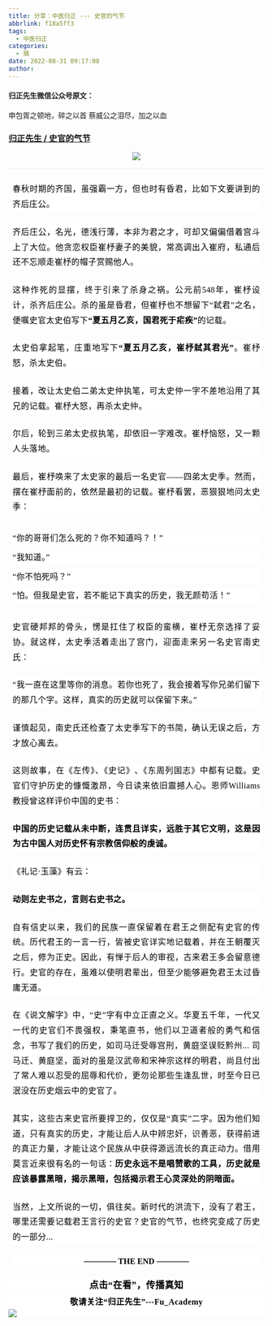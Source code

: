 ```yaml
---
title: 分享：中医归正 --- 史官的气节
abbrlink: f18a5ff3
tags:
  - 中医归正
categories:
  - 摘
date: 2022-08-31 09:17:08
author:
---
```


#### 归正先生微信公众号原文：

申包胥之顿地，碎之以首
蔡威公之泪尽，加之以血

<!-- more -->

###  [归正先生 / 史官的气节](https://mp.weixin.qq.com/s/3OSC4bcuEepw0lFz8d5vHg "跳转至原文")



<div class="rich_media_content ">
                    <p style="text-align: center;margin-bottom: 16px;"><img src="https://mmbiz.qpic.cn/mmbiz_jpg/zjaJCl7DLpUfrxp8tjUJ110ia8ibRTiaibibCMJtJgt1lw3K154RtxhnjC5libL44QKiaGSELM0SK5Canv0ZwicnaeVLcw/640?wx_fmt=jpeg"  /></p><hr style="margin: 0px;padding: 0px;outline: 0px;max-width: 100%;box-sizing: border-box !important;overflow-wrap: break-word !important;color: rgb(34, 34, 34);font-family: system-ui, -apple-system, BlinkMacSystemFont, &quot;Helvetica Neue&quot;, &quot;PingFang SC&quot;, &quot;Hiragino Sans GB&quot;, &quot;Microsoft YaHei UI&quot;, &quot;Microsoft YaHei&quot;, Arial, sans-serif;font-size: 17px;font-style: normal;font-variant-ligatures: normal;font-variant-caps: normal;font-weight: 400;letter-spacing: 0.544px;orphans: 2;text-align: justify;text-indent: 0px;text-transform: none;white-space: normal;widows: 2;word-spacing: 0px;-webkit-text-stroke-width: 0px;background-color: rgb(255, 255, 255);text-decoration-thickness: initial;text-decoration-style: initial;text-decoration-color: initial;border-style: solid;border-width: 1px 0px 0px;border-color: rgba(0, 0, 0, 0.1);transform-origin: 0px 0px;transform: scale(1, 0.5);visibility: visible;"  /><section style="margin: 25px 8px 5px;padding: 0px;outline: 0px;max-width: 100%;box-sizing: border-box !important;overflow-wrap: break-word !important;color: rgb(34, 34, 34);font-family: system-ui, -apple-system, BlinkMacSystemFont, &quot;Helvetica Neue&quot;, &quot;PingFang SC&quot;, &quot;Hiragino Sans GB&quot;, &quot;Microsoft YaHei UI&quot;, &quot;Microsoft YaHei&quot;, Arial, sans-serif;font-size: 17px;font-style: normal;font-variant-ligatures: normal;font-variant-caps: normal;font-weight: 400;letter-spacing: 0.544px;orphans: 2;text-align: justify;text-indent: 0px;text-transform: none;white-space: normal;widows: 2;word-spacing: 0px;-webkit-text-stroke-width: 0px;background-color: rgb(255, 255, 255);text-decoration-thickness: initial;text-decoration-style: initial;text-decoration-color: initial;line-height: 1.75em;visibility: visible;"><span style="color: rgb(0, 0, 0);font-family: 仿宋;font-size: 16px;letter-spacing: 0.544px;">春秋时期的齐国，虽强霸一方，但也时有昏君，比如下文要讲到的齐后庄公。</span><br  /></section><p style="margin: 25px 8px 5px;padding: 0px;outline: 0px;max-width: 100%;color: rgb(34, 34, 34);font-family: system-ui, -apple-system, BlinkMacSystemFont, &quot;Helvetica Neue&quot;, &quot;PingFang SC&quot;, &quot;Hiragino Sans GB&quot;, &quot;Microsoft YaHei UI&quot;, &quot;Microsoft YaHei&quot;, Arial, sans-serif;font-size: 17px;font-style: normal;font-variant-ligatures: normal;font-variant-caps: normal;font-weight: 400;letter-spacing: 0.544px;orphans: 2;text-align: justify;text-indent: 0px;text-transform: none;white-space: normal;widows: 2;word-spacing: 0px;-webkit-text-stroke-width: 0px;background-color: rgb(255, 255, 255);text-decoration-thickness: initial;text-decoration-style: initial;text-decoration-color: initial;line-height: 1.75em;visibility: visible;box-sizing: border-box !important;overflow-wrap: break-word !important;"><span style="margin: 0px;padding: 0px;outline: 0px;max-width: 100%;box-sizing: border-box !important;overflow-wrap: break-word !important;background-color: rgb(255, 255, 255);color: rgb(0, 0, 0);font-family: 仿宋;font-size: 16px;letter-spacing: 0.544px;visibility: visible;">齐后庄公，名光，德浅行薄，本非为君之才，可却又偏偏借着宫斗上了大位。他贪恋权臣崔杼妻子的美貌，常高调出入崔府，私通后还不忘顺走崔杼的帽子赏赐他人。</span></p><p style="margin: 25px 8px 5px;padding: 0px;outline: 0px;max-width: 100%;color: rgb(34, 34, 34);font-family: system-ui, -apple-system, BlinkMacSystemFont, &quot;Helvetica Neue&quot;, &quot;PingFang SC&quot;, &quot;Hiragino Sans GB&quot;, &quot;Microsoft YaHei UI&quot;, &quot;Microsoft YaHei&quot;, Arial, sans-serif;font-size: 17px;font-style: normal;font-variant-ligatures: normal;font-variant-caps: normal;font-weight: 400;letter-spacing: 0.544px;orphans: 2;text-align: justify;text-indent: 0px;text-transform: none;white-space: normal;widows: 2;word-spacing: 0px;-webkit-text-stroke-width: 0px;background-color: rgb(255, 255, 255);text-decoration-thickness: initial;text-decoration-style: initial;text-decoration-color: initial;line-height: 1.75em;visibility: visible;box-sizing: border-box !important;overflow-wrap: break-word !important;"><span style="margin: 0px;padding: 0px;outline: 0px;max-width: 100%;box-sizing: border-box !important;overflow-wrap: break-word !important;background-color: rgb(255, 255, 255);color: rgb(0, 0, 0);font-family: 仿宋;font-size: 16px;letter-spacing: 0.544px;visibility: visible;">这种作死的显摆，终于引来了杀身之祸。公元前548年，崔杼设计，杀齐后庄公。杀的虽是昏君，但崔杼也不想留下“弑君”之名，便嘱史官太史伯写下<strong>“夏五月乙亥，国君死于疟疾”</strong>的记载。</span></p><p style="margin: 25px 8px 5px;padding: 0px;outline: 0px;max-width: 100%;color: rgb(34, 34, 34);font-family: system-ui, -apple-system, BlinkMacSystemFont, &quot;Helvetica Neue&quot;, &quot;PingFang SC&quot;, &quot;Hiragino Sans GB&quot;, &quot;Microsoft YaHei UI&quot;, &quot;Microsoft YaHei&quot;, Arial, sans-serif;font-size: 17px;font-style: normal;font-variant-ligatures: normal;font-variant-caps: normal;font-weight: 400;letter-spacing: 0.544px;orphans: 2;text-align: justify;text-indent: 0px;text-transform: none;white-space: normal;widows: 2;word-spacing: 0px;-webkit-text-stroke-width: 0px;background-color: rgb(255, 255, 255);text-decoration-thickness: initial;text-decoration-style: initial;text-decoration-color: initial;line-height: 1.75em;visibility: visible;box-sizing: border-box !important;overflow-wrap: break-word !important;"><span style="margin: 0px;padding: 0px;outline: 0px;max-width: 100%;box-sizing: border-box !important;overflow-wrap: break-word !important;background-color: rgb(255, 255, 255);color: rgb(0, 0, 0);font-family: 仿宋;font-size: 16px;letter-spacing: 0.544px;visibility: visible;">太史伯拿起笔，庄重地写下<strong>“夏五月乙亥，崔杼弑其君光”</strong>。崔杼怒，杀太史伯。</span></p><p style="margin: 25px 8px 5px;padding: 0px;outline: 0px;max-width: 100%;color: rgb(34, 34, 34);font-family: system-ui, -apple-system, BlinkMacSystemFont, &quot;Helvetica Neue&quot;, &quot;PingFang SC&quot;, &quot;Hiragino Sans GB&quot;, &quot;Microsoft YaHei UI&quot;, &quot;Microsoft YaHei&quot;, Arial, sans-serif;font-size: 17px;font-style: normal;font-variant-ligatures: normal;font-variant-caps: normal;font-weight: 400;letter-spacing: 0.544px;orphans: 2;text-align: justify;text-indent: 0px;text-transform: none;white-space: normal;widows: 2;word-spacing: 0px;-webkit-text-stroke-width: 0px;background-color: rgb(255, 255, 255);text-decoration-thickness: initial;text-decoration-style: initial;text-decoration-color: initial;line-height: 1.75em;visibility: visible;box-sizing: border-box !important;overflow-wrap: break-word !important;"><span style="margin: 0px;padding: 0px;outline: 0px;max-width: 100%;box-sizing: border-box !important;overflow-wrap: break-word !important;background-color: rgb(255, 255, 255);color: rgb(0, 0, 0);font-family: 仿宋;font-size: 16px;letter-spacing: 0.544px;visibility: visible;">接着，改让太史伯二弟太史仲执笔，可太史仲一字不差地沿用了其兄的记载。崔杼大怒，再杀太史仲。</span></p><p style="margin: 25px 8px 5px;padding: 0px;outline: 0px;max-width: 100%;color: rgb(34, 34, 34);font-family: system-ui, -apple-system, BlinkMacSystemFont, &quot;Helvetica Neue&quot;, &quot;PingFang SC&quot;, &quot;Hiragino Sans GB&quot;, &quot;Microsoft YaHei UI&quot;, &quot;Microsoft YaHei&quot;, Arial, sans-serif;font-size: 17px;font-style: normal;font-variant-ligatures: normal;font-variant-caps: normal;font-weight: 400;letter-spacing: 0.544px;orphans: 2;text-align: justify;text-indent: 0px;text-transform: none;white-space: normal;widows: 2;word-spacing: 0px;-webkit-text-stroke-width: 0px;background-color: rgb(255, 255, 255);text-decoration-thickness: initial;text-decoration-style: initial;text-decoration-color: initial;line-height: 1.75em;visibility: visible;box-sizing: border-box !important;overflow-wrap: break-word !important;"><span style="margin: 0px;padding: 0px;outline: 0px;max-width: 100%;box-sizing: border-box !important;overflow-wrap: break-word !important;background-color: rgb(255, 255, 255);color: rgb(0, 0, 0);font-family: 仿宋;font-size: 16px;letter-spacing: 0.544px;visibility: visible;">尔后，轮到三弟太史叔执笔，却依旧一字难改。崔杼恼怒，又一颗人头落地。</span></p><p style="margin: 25px 8px 32px;padding: 0px;outline: 0px;max-width: 100%;color: rgb(34, 34, 34);font-family: system-ui, -apple-system, BlinkMacSystemFont, &quot;Helvetica Neue&quot;, &quot;PingFang SC&quot;, &quot;Hiragino Sans GB&quot;, &quot;Microsoft YaHei UI&quot;, &quot;Microsoft YaHei&quot;, Arial, sans-serif;font-size: 17px;font-style: normal;font-variant-ligatures: normal;font-variant-caps: normal;font-weight: 400;letter-spacing: 0.544px;orphans: 2;text-align: justify;text-indent: 0px;text-transform: none;white-space: normal;widows: 2;word-spacing: 0px;-webkit-text-stroke-width: 0px;background-color: rgb(255, 255, 255);text-decoration-thickness: initial;text-decoration-style: initial;text-decoration-color: initial;line-height: 1.75em;visibility: visible;box-sizing: border-box !important;overflow-wrap: break-word !important;"><span style="margin: 0px;padding: 0px;outline: 0px;max-width: 100%;box-sizing: border-box !important;overflow-wrap: break-word !important;background-color: rgb(255, 255, 255);color: rgb(0, 0, 0);font-family: 仿宋;font-size: 16px;letter-spacing: 0.544px;visibility: visible;">最后，崔杼唤来了太史家的最后一名史官——四弟太史季。然而，摆在崔杼面前的，依然是最初的记载。崔杼看罢，恶狠狠地问太史季：</span></p><section style="margin: 8px;padding: 0px;outline: 0px;max-width: 100%;color: rgb(34, 34, 34);font-family: system-ui, -apple-system, BlinkMacSystemFont, &quot;Helvetica Neue&quot;, &quot;PingFang SC&quot;, &quot;Hiragino Sans GB&quot;, &quot;Microsoft YaHei UI&quot;, &quot;Microsoft YaHei&quot;, Arial, sans-serif;font-size: 17px;font-style: normal;font-variant-ligatures: normal;font-variant-caps: normal;font-weight: 400;letter-spacing: 0.544px;orphans: 2;text-align: justify;text-indent: 0px;text-transform: none;white-space: normal;widows: 2;word-spacing: 0px;-webkit-text-stroke-width: 0px;background-color: rgb(255, 255, 255);text-decoration-thickness: initial;text-decoration-style: initial;text-decoration-color: initial;line-height: 1.75em;visibility: visible;box-sizing: border-box !important;overflow-wrap: break-word !important;"><span style="margin: 0px;padding: 0px;outline: 0px;max-width: 100%;box-sizing: border-box !important;overflow-wrap: break-word !important;background-color: rgb(255, 255, 255);color: rgb(0, 0, 0);font-family: 仿宋;font-size: 16px;letter-spacing: 0.544px;visibility: visible;">“你的哥哥们怎么死的？你不知道吗？！”</span></section><section style="margin: 8px;padding: 0px;outline: 0px;max-width: 100%;color: rgb(34, 34, 34);font-family: system-ui, -apple-system, BlinkMacSystemFont, &quot;Helvetica Neue&quot;, &quot;PingFang SC&quot;, &quot;Hiragino Sans GB&quot;, &quot;Microsoft YaHei UI&quot;, &quot;Microsoft YaHei&quot;, Arial, sans-serif;font-size: 17px;font-style: normal;font-variant-ligatures: normal;font-variant-caps: normal;font-weight: 400;letter-spacing: 0.544px;orphans: 2;text-align: justify;text-indent: 0px;text-transform: none;white-space: normal;widows: 2;word-spacing: 0px;-webkit-text-stroke-width: 0px;background-color: rgb(255, 255, 255);text-decoration-thickness: initial;text-decoration-style: initial;text-decoration-color: initial;line-height: 1.75em;visibility: visible;box-sizing: border-box !important;overflow-wrap: break-word !important;"><span style="margin: 0px;padding: 0px;outline: 0px;max-width: 100%;box-sizing: border-box !important;overflow-wrap: break-word !important;background-color: rgb(255, 255, 255);color: rgb(0, 0, 0);font-family: 仿宋;font-size: 16px;letter-spacing: 0.544px;visibility: visible;">“我知道。”</span></section><section style="margin: 8px;padding: 0px;outline: 0px;max-width: 100%;color: rgb(34, 34, 34);font-family: system-ui, -apple-system, BlinkMacSystemFont, &quot;Helvetica Neue&quot;, &quot;PingFang SC&quot;, &quot;Hiragino Sans GB&quot;, &quot;Microsoft YaHei UI&quot;, &quot;Microsoft YaHei&quot;, Arial, sans-serif;font-size: 17px;font-style: normal;font-variant-ligatures: normal;font-variant-caps: normal;font-weight: 400;letter-spacing: 0.544px;orphans: 2;text-align: justify;text-indent: 0px;text-transform: none;white-space: normal;widows: 2;word-spacing: 0px;-webkit-text-stroke-width: 0px;background-color: rgb(255, 255, 255);text-decoration-thickness: initial;text-decoration-style: initial;text-decoration-color: initial;line-height: 1.75em;visibility: visible;box-sizing: border-box !important;overflow-wrap: break-word !important;"><span style="margin: 0px;padding: 0px;outline: 0px;max-width: 100%;box-sizing: border-box !important;overflow-wrap: break-word !important;background-color: rgb(255, 255, 255);color: rgb(0, 0, 0);font-family: 仿宋;font-size: 16px;letter-spacing: 0.544px;visibility: visible;">“你不怕死吗？”</span></section><p style="margin: 8px 8px 32px;padding: 0px;outline: 0px;max-width: 100%;color: rgb(34, 34, 34);font-family: system-ui, -apple-system, BlinkMacSystemFont, &quot;Helvetica Neue&quot;, &quot;PingFang SC&quot;, &quot;Hiragino Sans GB&quot;, &quot;Microsoft YaHei UI&quot;, &quot;Microsoft YaHei&quot;, Arial, sans-serif;font-size: 17px;font-style: normal;font-variant-ligatures: normal;font-variant-caps: normal;font-weight: 400;letter-spacing: 0.544px;orphans: 2;text-align: justify;text-indent: 0px;text-transform: none;white-space: normal;widows: 2;word-spacing: 0px;-webkit-text-stroke-width: 0px;background-color: rgb(255, 255, 255);text-decoration-thickness: initial;text-decoration-style: initial;text-decoration-color: initial;line-height: 1.75em;visibility: visible;box-sizing: border-box !important;overflow-wrap: break-word !important;"><span style="margin: 0px;padding: 0px;outline: 0px;max-width: 100%;box-sizing: border-box !important;overflow-wrap: break-word !important;background-color: rgb(255, 255, 255);color: rgb(0, 0, 0);font-family: 仿宋;font-size: 16px;letter-spacing: 0.544px;visibility: visible;">“怕。但我是史官，若不能记下真实的历史，我无颜苟活！”</span></p><p style="margin: 25px 8px 5px;padding: 0px;outline: 0px;max-width: 100%;color: rgb(34, 34, 34);font-family: system-ui, -apple-system, BlinkMacSystemFont, &quot;Helvetica Neue&quot;, &quot;PingFang SC&quot;, &quot;Hiragino Sans GB&quot;, &quot;Microsoft YaHei UI&quot;, &quot;Microsoft YaHei&quot;, Arial, sans-serif;font-size: 17px;font-style: normal;font-variant-ligatures: normal;font-variant-caps: normal;font-weight: 400;letter-spacing: 0.544px;orphans: 2;text-align: justify;text-indent: 0px;text-transform: none;white-space: normal;widows: 2;word-spacing: 0px;-webkit-text-stroke-width: 0px;background-color: rgb(255, 255, 255);text-decoration-thickness: initial;text-decoration-style: initial;text-decoration-color: initial;line-height: 1.75em;visibility: visible;box-sizing: border-box !important;overflow-wrap: break-word !important;"><span style="margin: 0px;padding: 0px;outline: 0px;max-width: 100%;box-sizing: border-box !important;overflow-wrap: break-word !important;background-color: rgb(255, 255, 255);color: rgb(0, 0, 0);font-family: 仿宋;font-size: 16px;letter-spacing: 0.544px;visibility: visible;">史官硬邦邦的骨头，愣是扛住了权臣的蛮横，崔杼无奈选择了妥协。</span><span style="color: rgb(0, 0, 0);font-family: 仿宋;font-size: 16px;letter-spacing: 0.544px;">就这样，太史季活着走出了宫门，迎面走来另一名史官南史氏：</span></p><p style="margin: 25px 8px 5px;padding: 0px;outline: 0px;max-width: 100%;color: rgb(34, 34, 34);font-family: system-ui, -apple-system, BlinkMacSystemFont, &quot;Helvetica Neue&quot;, &quot;PingFang SC&quot;, &quot;Hiragino Sans GB&quot;, &quot;Microsoft YaHei UI&quot;, &quot;Microsoft YaHei&quot;, Arial, sans-serif;font-size: 17px;font-style: normal;font-variant-ligatures: normal;font-variant-caps: normal;font-weight: 400;letter-spacing: 0.544px;orphans: 2;text-align: justify;text-indent: 0px;text-transform: none;white-space: normal;widows: 2;word-spacing: 0px;-webkit-text-stroke-width: 0px;background-color: rgb(255, 255, 255);text-decoration-thickness: initial;text-decoration-style: initial;text-decoration-color: initial;line-height: 1.75em;visibility: visible;box-sizing: border-box !important;overflow-wrap: break-word !important;"><span style="margin: 0px;padding: 0px;outline: 0px;max-width: 100%;box-sizing: border-box !important;overflow-wrap: break-word !important;background-color: rgb(255, 255, 255);color: rgb(0, 0, 0);font-family: 仿宋;font-size: 16px;letter-spacing: 0.544px;visibility: visible;">“我一直在这里等你的消息。若你也死了，我会接着写你兄弟们</span><span data-change-font="1" style="font-size: 16px;color: rgb(0, 0, 0);font-style: normal;text-decoration: none;">​</span><span style="margin: 0px;padding: 0px;outline: 0px;max-width: 100%;box-sizing: border-box !important;overflow-wrap: break-word !important;background-color: rgb(255, 255, 255);color: rgb(0, 0, 0);font-family: 仿宋;font-size: 16px;letter-spacing: 0.544px;visibility: visible;">留下的那几个字。这样，真实的历史就可以保留下来。”</span></p><p style="margin: 25px 8px 5px;padding: 0px;outline: 0px;max-width: 100%;color: rgb(34, 34, 34);font-family: system-ui, -apple-system, BlinkMacSystemFont, &quot;Helvetica Neue&quot;, &quot;PingFang SC&quot;, &quot;Hiragino Sans GB&quot;, &quot;Microsoft YaHei UI&quot;, &quot;Microsoft YaHei&quot;, Arial, sans-serif;font-size: 17px;font-style: normal;font-variant-ligatures: normal;font-variant-caps: normal;font-weight: 400;letter-spacing: 0.544px;orphans: 2;text-align: justify;text-indent: 0px;text-transform: none;white-space: normal;widows: 2;word-spacing: 0px;-webkit-text-stroke-width: 0px;background-color: rgb(255, 255, 255);text-decoration-thickness: initial;text-decoration-style: initial;text-decoration-color: initial;line-height: 1.75em;visibility: visible;box-sizing: border-box !important;overflow-wrap: break-word !important;"><span style="margin: 0px;padding: 0px;outline: 0px;max-width: 100%;box-sizing: border-box !important;overflow-wrap: break-word !important;background-color: rgb(255, 255, 255);color: rgb(0, 0, 0);font-family: 仿宋;font-size: 16px;letter-spacing: 0.544px;visibility: visible;">谨慎起见，南史氏还检查了太史季写下的书简，确认无误之后，方才放心离去</span><span data-change-font="1" style="font-size: 16px;color: rgb(0, 0, 0);font-style: normal;text-decoration: none;">​</span><span style="margin: 0px;padding: 0px;outline: 0px;max-width: 100%;box-sizing: border-box !important;overflow-wrap: break-word !important;background-color: rgb(255, 255, 255);color: rgb(0, 0, 0);font-family: 仿宋;font-size: 16px;letter-spacing: 0.544px;visibility: visible;">。</span></p><p style="margin: 25px 8px 5px;padding: 0px;outline: 0px;max-width: 100%;color: rgb(34, 34, 34);font-family: system-ui, -apple-system, BlinkMacSystemFont, &quot;Helvetica Neue&quot;, &quot;PingFang SC&quot;, &quot;Hiragino Sans GB&quot;, &quot;Microsoft YaHei UI&quot;, &quot;Microsoft YaHei&quot;, Arial, sans-serif;font-size: 17px;font-style: normal;font-variant-ligatures: normal;font-variant-caps: normal;font-weight: 400;letter-spacing: 0.544px;orphans: 2;text-align: justify;text-indent: 0px;text-transform: none;white-space: normal;widows: 2;word-spacing: 0px;-webkit-text-stroke-width: 0px;background-color: rgb(255, 255, 255);text-decoration-thickness: initial;text-decoration-style: initial;text-decoration-color: initial;line-height: 1.75em;visibility: visible;box-sizing: border-box !important;overflow-wrap: break-word !important;"><span style="margin: 0px;padding: 0px;outline: 0px;max-width: 100%;box-sizing: border-box !important;overflow-wrap: break-word !important;background-color: rgb(255, 255, 255);color: rgb(0, 0, 0);font-family: 仿宋;font-size: 16px;letter-spacing: 0.544px;visibility: visible;">这则故事，在《左传》、《史记》</span><span data-change-font="1" style="font-size: 16px;color: rgb(0, 0, 0);font-style: normal;text-decoration: none;">​</span><span style="margin: 0px;padding: 0px;outline: 0px;max-width: 100%;box-sizing: border-box !important;overflow-wrap: break-word !important;background-color: rgb(255, 255, 255);color: rgb(0, 0, 0);font-family: 仿宋;font-size: 16px;letter-spacing: 0.544px;visibility: visible;">、《东周列国志》中都有记载。史官们守护历史的慷慨激昂，今日读来依旧震撼人心。恩师Williams教授曾这样评价中国的史书：</span></p><p style="margin: 25px 8px 5px;padding: 0px;outline: 0px;max-width: 100%;color: rgb(34, 34, 34);font-family: system-ui, -apple-system, BlinkMacSystemFont, &quot;Helvetica Neue&quot;, &quot;PingFang SC&quot;, &quot;Hiragino Sans GB&quot;, &quot;Microsoft YaHei UI&quot;, &quot;Microsoft YaHei&quot;, Arial, sans-serif;font-size: 17px;font-style: normal;font-variant-ligatures: normal;font-variant-caps: normal;font-weight: 400;letter-spacing: 0.544px;orphans: 2;text-align: justify;text-indent: 0px;text-transform: none;white-space: normal;widows: 2;word-spacing: 0px;-webkit-text-stroke-width: 0px;background-color: rgb(255, 255, 255);text-decoration-thickness: initial;text-decoration-style: initial;text-decoration-color: initial;line-height: 1.75em;visibility: visible;box-sizing: border-box !important;overflow-wrap: break-word !important;"><strong><span style="margin: 0px;padding: 0px;outline: 0px;max-width: 100%;box-sizing: border-box !important;overflow-wrap: break-word !important;background-color: rgb(255, 255, 255);color: rgb(0, 0, 0);font-family: 仿宋;font-size: 16px;letter-spacing: 0.544px;visibility: visible;">中国的历史记载从未中断，连贯且详实，远胜于其它文明，这是因为古中国人对历史怀有宗教信仰般的虔诚。</span></strong></p><p style="margin: 25px 8px 5px;padding: 0px;outline: 0px;max-width: 100%;color: rgb(34, 34, 34);font-family: system-ui, -apple-system, BlinkMacSystemFont, &quot;Helvetica Neue&quot;, &quot;PingFang SC&quot;, &quot;Hiragino Sans GB&quot;, &quot;Microsoft YaHei UI&quot;, &quot;Microsoft YaHei&quot;, Arial, sans-serif;font-size: 17px;font-style: normal;font-variant-ligatures: normal;font-variant-caps: normal;font-weight: 400;letter-spacing: 0.544px;orphans: 2;text-align: justify;text-indent: 0px;text-transform: none;white-space: normal;widows: 2;word-spacing: 0px;-webkit-text-stroke-width: 0px;background-color: rgb(255, 255, 255);text-decoration-thickness: initial;text-decoration-style: initial;text-decoration-color: initial;line-height: 1.75em;visibility: visible;box-sizing: border-box !important;overflow-wrap: break-word !important;"><span style="color: rgb(0, 0, 0);font-family: 仿宋;font-size: 16px;letter-spacing: 0.544px;caret-color: var(--weui-BRAND);">《礼记·玉藻》有云：</span></p><p style="margin: 25px 8px 5px;padding: 0px;outline: 0px;max-width: 100%;color: rgb(34, 34, 34);font-family: system-ui, -apple-system, BlinkMacSystemFont, &quot;Helvetica Neue&quot;, &quot;PingFang SC&quot;, &quot;Hiragino Sans GB&quot;, &quot;Microsoft YaHei UI&quot;, &quot;Microsoft YaHei&quot;, Arial, sans-serif;font-size: 17px;font-style: normal;font-variant-ligatures: normal;font-variant-caps: normal;letter-spacing: 0.544px;orphans: 2;text-align: justify;text-indent: 0px;text-transform: none;white-space: normal;widows: 2;word-spacing: 0px;-webkit-text-stroke-width: 0px;background-color: rgb(255, 255, 255);text-decoration-thickness: initial;line-height: 1.75em;visibility: visible;box-sizing: border-box !important;overflow-wrap: break-word !important;"><span style="color: rgb(0, 0, 0);font-family: 仿宋;font-size: 16px;letter-spacing: 0.544px;caret-color: var(--weui-BRAND);font-weight: bold;">动则左史书之，言则右史书之。</span></p><p style="margin: 25px 8px 5px;padding: 0px;outline: 0px;max-width: 100%;color: rgb(34, 34, 34);font-family: system-ui, -apple-system, BlinkMacSystemFont, &quot;Helvetica Neue&quot;, &quot;PingFang SC&quot;, &quot;Hiragino Sans GB&quot;, &quot;Microsoft YaHei UI&quot;, &quot;Microsoft YaHei&quot;, Arial, sans-serif;font-size: 17px;font-style: normal;font-variant-ligatures: normal;font-variant-caps: normal;font-weight: 400;letter-spacing: 0.544px;orphans: 2;text-align: justify;text-indent: 0px;text-transform: none;white-space: normal;widows: 2;word-spacing: 0px;-webkit-text-stroke-width: 0px;background-color: rgb(255, 255, 255);text-decoration-thickness: initial;text-decoration-style: initial;text-decoration-color: initial;line-height: 1.75em;visibility: visible;box-sizing: border-box !important;overflow-wrap: break-word !important;"><span style="color: rgb(0, 0, 0);font-family: 仿宋;font-size: 16px;letter-spacing: 0.544px;caret-color: var(--weui-BRAND);">自有信史以来</span><span style="color: rgb(0, 0, 0);font-family: 仿宋;font-size: 16px;letter-spacing: 0.544px;caret-color: var(--weui-BRAND);">，我们的民族一直保留着在君王</span><span data-change-font="1" style="font-size: 16px;color: rgb(0, 0, 0);font-style: normal;text-decoration: none;">​</span><span style="color: rgb(0, 0, 0);font-family: 仿宋;font-size: 16px;letter-spacing: 0.544px;caret-color: var(--weui-BRAND);">之侧配有史官的传统。</span><span style="color: rgb(0, 0, 0);font-family: 仿宋;font-size: 16px;letter-spacing: 0.544px;caret-color: var(--weui-BRAND);">历代君王的一言一行，皆被史官详实地记载着，并在王朝覆灭之后，修为正史。因此，有惮于后人的审视，古来君王多会留意德行。史官的存在，虽难以使明君辈出，但至少能够避免君王太过昏庸无道。</span></p><p style="margin: 25px 8px 5px;padding: 0px;outline: 0px;max-width: 100%;color: rgb(34, 34, 34);font-family: system-ui, -apple-system, BlinkMacSystemFont, &quot;Helvetica Neue&quot;, &quot;PingFang SC&quot;, &quot;Hiragino Sans GB&quot;, &quot;Microsoft YaHei UI&quot;, &quot;Microsoft YaHei&quot;, Arial, sans-serif;font-size: 17px;font-style: normal;font-variant-ligatures: normal;font-variant-caps: normal;font-weight: 400;letter-spacing: 0.544px;orphans: 2;text-align: justify;text-indent: 0px;text-transform: none;white-space: normal;widows: 2;word-spacing: 0px;-webkit-text-stroke-width: 0px;background-color: rgb(255, 255, 255);text-decoration-thickness: initial;text-decoration-style: initial;text-decoration-color: initial;line-height: 1.75em;visibility: visible;box-sizing: border-box !important;overflow-wrap: break-word !important;"><span style="margin: 0px;padding: 0px;outline: 0px;max-width: 100%;box-sizing: border-box !important;overflow-wrap: break-word !important;background-color: rgb(255, 255, 255);color: rgb(0, 0, 0);font-family: 仿宋;font-size: 16px;letter-spacing: 0.544px;visibility: visible;">在《说文解字》中，“史”字有中立正直之义。华夏五千年，一代又一代的史官们不畏强权，秉笔直书，他们以卫道者般的勇气和信念，书写了我们的历史，如司马迁受辱宫刑，黄庭坚误贬黔州... 司马迁、黄庭坚，面对的虽是汉武帝和宋神宗这样的明君，尚且付出了常人难以忍受的屈辱和代价，更勿论那些生逢乱世，时至今日已泯没在历史烟云中的史官了。</span></p><p style="margin: 25px 8px 5px;padding: 0px;outline: 0px;max-width: 100%;color: rgb(34, 34, 34);font-family: system-ui, -apple-system, BlinkMacSystemFont, &quot;Helvetica Neue&quot;, &quot;PingFang SC&quot;, &quot;Hiragino Sans GB&quot;, &quot;Microsoft YaHei UI&quot;, &quot;Microsoft YaHei&quot;, Arial, sans-serif;font-size: 17px;font-style: normal;font-variant-ligatures: normal;font-variant-caps: normal;font-weight: 400;letter-spacing: 0.544px;orphans: 2;text-align: justify;text-indent: 0px;text-transform: none;white-space: normal;widows: 2;word-spacing: 0px;-webkit-text-stroke-width: 0px;background-color: rgb(255, 255, 255);text-decoration-thickness: initial;text-decoration-style: initial;text-decoration-color: initial;line-height: 1.75em;visibility: visible;box-sizing: border-box !important;overflow-wrap: break-word !important;"><span style="margin: 0px;padding: 0px;outline: 0px;max-width: 100%;box-sizing: border-box !important;overflow-wrap: break-word !important;background-color: rgb(255, 255, 255);color: rgb(0, 0, 0);font-family: 仿宋;font-size: 16px;letter-spacing: 0.544px;visibility: visible;">其实，这些古来史官所要捍卫的，仅仅是“真实”二字。因为他们知道，只有真实的历史，才能让后人从中辨忠奸，识善恶，获得前进的真正力量，才能让这个民族从中获得源远流长的真正动力。借用莫言近来很有名的一句话：<strong>历史永远不是唱赞歌的工具，历史就是应该暴露黑暗，揭示黑暗，包括揭示君王心灵深处的阴暗面。</strong></span></p><section style="margin: 25px 8px 24px;padding: 0px;outline: 0px;max-width: 100%;color: rgb(34, 34, 34);font-family: system-ui, -apple-system, BlinkMacSystemFont, &quot;Helvetica Neue&quot;, &quot;PingFang SC&quot;, &quot;Hiragino Sans GB&quot;, &quot;Microsoft YaHei UI&quot;, &quot;Microsoft YaHei&quot;, Arial, sans-serif;font-size: 17px;font-style: normal;font-variant-ligatures: normal;font-variant-caps: normal;font-weight: 400;letter-spacing: 0.544px;orphans: 2;text-align: justify;text-indent: 0px;text-transform: none;white-space: normal;widows: 2;word-spacing: 0px;-webkit-text-stroke-width: 0px;background-color: rgb(255, 255, 255);text-decoration-thickness: initial;text-decoration-style: initial;text-decoration-color: initial;line-height: 1.75em;visibility: visible;box-sizing: border-box !important;overflow-wrap: break-word !important;"><span style="margin: 0px;padding: 0px;outline: 0px;max-width: 100%;box-sizing: border-box !important;overflow-wrap: break-word !important;background-color: rgb(255, 255, 255);color: rgb(0, 0, 0);font-family: 仿宋;font-size: 16px;letter-spacing: 0.544px;visibility: visible;">当然，上文所说的一切，俱往矣。新时代的洪流下，没有了君王，哪里还需要记载君王言行的史官？史官的气节，也终究变成了历史的一部分...</span></section><section style="margin: 16px 8px 24px;padding: 0px;outline: 0px;max-width: 100%;box-sizing: border-box !important;overflow-wrap: break-word !important;font-size: 17px;font-style: normal;font-variant-ligatures: normal;font-variant-caps: normal;font-weight: 400;orphans: 2;text-indent: 0px;text-transform: none;white-space: normal;widows: 2;word-spacing: 0px;-webkit-text-stroke-width: 0px;text-decoration-thickness: initial;text-decoration-style: initial;text-decoration-color: initial;color: rgb(51, 51, 51);font-family: mp-quote, -apple-system-font, BlinkMacSystemFont, &quot;Helvetica Neue&quot;, &quot;PingFang SC&quot;, &quot;Hiragino Sans GB&quot;, &quot;Microsoft YaHei UI&quot;, &quot;Microsoft YaHei&quot;, Arial, sans-serif;letter-spacing: normal;clear: both;min-height: 1em;background-color: rgb(255, 255, 255);text-align: center;"><strong style="margin: 0px;padding: 0px;outline: 0px;max-width: 100%;box-sizing: border-box !important;overflow-wrap: break-word !important;text-align: center;"><span style="margin: 0px;padding: 0px;outline: 0px;max-width: 100%;box-sizing: border-box !important;overflow-wrap: break-word !important;color: rgb(0, 0, 0);font-family: 仿宋;font-size: 16px;">———— THE&nbsp;END ————</span></strong></section>
					<section style="margin-top: 20px;margin-bottom: 5px;outline: 0px;max-width: 100%;font-family: -apple-system, BlinkMacSystemFont, &quot;Helvetica Neue&quot;, &quot;PingFang SC&quot;, &quot;Hiragino Sans GB&quot;, &quot;Microsoft YaHei UI&quot;, &quot;Microsoft YaHei&quot;, Arial, sans-serif;letter-spacing: 0.544px;white-space: normal;font-size: 16px;min-height: 1em;color: rgb(62, 62, 62);text-align: center;line-height: 1.75em;background-color: rgb(255, 255, 255);box-sizing: border-box !important;overflow-wrap: break-word !important;"><strong style="outline: 0px;max-width: 100%;box-sizing: border-box !important;overflow-wrap: break-word !important;"><span style="outline: 0px;max-width: 100%;font-size: 18px;color: rgb(0, 0, 0);font-family: 仿宋;letter-spacing: 0.5px;box-sizing: border-box !important;overflow-wrap: break-word !important;">点击“在看”，传播真知</span></strong></section><section style="margin-top: 5px;margin-bottom: 5px;outline: 0px;max-width: 100%;font-family: -apple-system, BlinkMacSystemFont, &quot;Helvetica Neue&quot;, &quot;PingFang SC&quot;, &quot;Hiragino Sans GB&quot;, &quot;Microsoft YaHei UI&quot;, &quot;Microsoft YaHei&quot;, Arial, sans-serif;letter-spacing: 0.544px;white-space: normal;font-size: 16px;min-height: 1em;color: rgb(62, 62, 62);text-align: center;line-height: 1.75em;background-color: rgb(255, 255, 255);box-sizing: border-box !important;overflow-wrap: break-word !important;"><strong style="outline: 0px;max-width: 100%;box-sizing: border-box !important;overflow-wrap: break-word !important;"><span style="outline: 0px;max-width: 100%;font-size: 18px;color: rgb(0, 0, 0);font-family: 仿宋;letter-spacing: 0.5px;box-sizing: border-box !important;overflow-wrap: break-word !important;"><strong style="outline: 0px;max-width: 100%;color: rgb(62, 62, 62);font-size: 16px;box-sizing: border-box !important;overflow-wrap: break-word !important;"><span style="outline: 0px;max-width: 100%;color: rgb(0, 0, 0);box-sizing: border-box !important;overflow-wrap: break-word !important;">敬请关注“归正先生”---Fu_Academy</span></strong></span></strong><img style="clear: both; display: block; margin:auto;" src="https://tva1.sinaimg.cn/large/8bf740e1gy1h1mumf16scj20u00f1ae6.jpg" /></section>
                </div>
